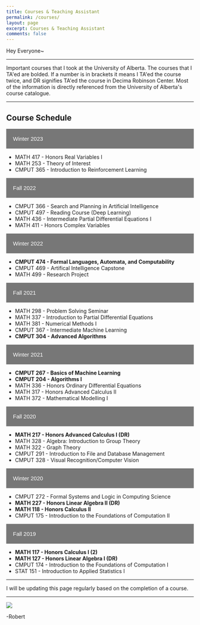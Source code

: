 ```yaml
---
title: Courses & Teaching Assistant
permalink: /courses/
layout: page
excerpt: Courses & Teaching Assistant
comments: false
---
```

Hey Everyone~  
<hr>
Important courses that I took at the University of Alberta. The courses that I TA'ed are bolded. If a number is in brackets it means I TA'ed the course twice, and DR signifies TA'ed the course in Decima Robinson Center. Most of the information is directly referenced from the University of Alberta's course catalogue.
<hr>

<!DOCTYPE html>
<html>
<head>
<style>
.collapsible {
  background-color: #777;
  color: white;
  cursor: pointer;
  padding: 18px;
  width: 100%;
  border: none;
  text-align: left;
  outline: none;
  font-size: 15px;
}

.active, .collapsible:hover {
  background-color: #ccc;
}

.collapsibleContent {
  padding: 0 18px;
  max-height: 0;
  overflow: hidden;
  transition: max-height 0.2s ease-out;
}
</style>
</head>
<body>

<h2>Course Schedule</h2>

<button class="collapsible">Winter 2023</button>
<div class="collapsibleContent">
  <ul>
    <li>MATH 417 - Honors Real Variables I</li>
    <li>MATH 253 - Theory of Interest</li>
    <li>CMPUT 365 - Introduction to Reinforcement Learning</li>
  </ul>
</div>

<button class="collapsible">Fall 2022</button>
<div class="collapsibleContent">
  <ul>
    <li>CMPUT 366 - Search and Planning in Artificial Intelligence</li>
    <li>CMPUT 497 - Reading Course (Deep Learning)</li>
    <li>MATH 436 - Intermediate Partial Differential Equations I</li>
    <li>MATH 411 - Honors Complex Variables</li>
  </ul>
</div>

<button class="collapsible">Winter 2022</button>
<div class="collapsibleContent">
  <ul>
    <li><strong>CMPUT 474 - Formal Languages, Automata, and Computability</strong></li>
    <li>CMPUT 469 - Artifical Intelligence Capstone</li>
    <li>MATH 499 - Research Project</li>
  </ul>
</div>

<button class="collapsible">Fall 2021</button>
<div class="collapsibleContent">
  <ul>
    <li>MATH 298 - Problem Solving Seminar</li>
    <li>MATH 337 - Introduction to Partial Differential Equations</li>
    <li>MATH 381 - Numerical Methods I</li>
    <li>CMPUT 367 - Intermediate Machine Learning</li>
    <li><strong>CMPUT 304 - Advanced Algorithms</strong></li>
  </ul>
</div>

<button class="collapsible">Winter 2021</button>
<div class="collapsibleContent">
  <ul>
    <li><strong>CMPUT 267 - Basics of Machine Learning</strong></li>
    <li><strong>CMPUT 204 - Algorithms I</strong></li>
    <li>MATH 336 - Honors Ordinary Differential Equations</li>
    <li>MATH 317 - Honors Advanced Calculus II</li>
    <li>MATH 372 - Mathematical Modelling I</li>
  </ul>
</div>

<button class="collapsible">Fall 2020</button>
<div class="collapsibleContent">
  <ul>
    <li><strong>MATH 217 - Honors Advanced Calculus I (DR)</strong></li>
    <li>MATH 328 - Algebra: Introduction to Group Theory</li>
    <li>MATH 322 - Graph Theory</li>
    <li>CMPUT 291 - Introduction to File and Database Management</li>
    <li>CMPUT 328 - Visual Recognition/Computer Vision</li>
  </ul>
</div>

<button class="collapsible">Winter 2020</button>
<div class="collapsibleContent">
  <ul>
    <li>CMPUT 272 - Formal Systems and Logic in Computing Science</li>
    <li><strong>MATH 227 - Honors Linear Algebra II (DR)</strong></li>
    <li><strong>MATH 118 - Honors Calculus II</strong></li>
    <li>CMPUT 175 - Introduction to the Foundations of Computation II</li>
  </ul>
</div>

<button class="collapsible">Fall 2019</button>
<div class="collapsibleContent">
  <ul>
    <li><strong>MATH 117 - Honors Calculus I (2)</strong></li>
    <li><strong>MATH 127 - Honors Linear Algebra I (DR)</strong></li>
    <li>CMPUT 174 - Introduction to the Foundations of Computation I</li>
    <li>STAT 151 - Introduction to Applied Statistics I</li>
  </ul>
</div>

<script>
var collapsibles = document.getElementsByClassName("collapsible");
var i;

for (i = 0; i < collapsibles.length; i++) {
  collapsibles[i].addEventListener("click", function() {
    this.classList.toggle("active");
    var content = this.nextElementSibling;
    if (content.style.maxHeight){
      content.style.maxHeight = null;
    } else {
      content.style.maxHeight = content.scrollHeight + "px";
    } 
  });
}
</script>

</body>
</html>

<hr>
I will be updating this page regularly based on the completion of a course.
<hr>

<img src = "https://www.ualberta.ca/folio/media-library/2020/05/200514-ualberta-fall2020-classes-banner.jpg">

-Robert
